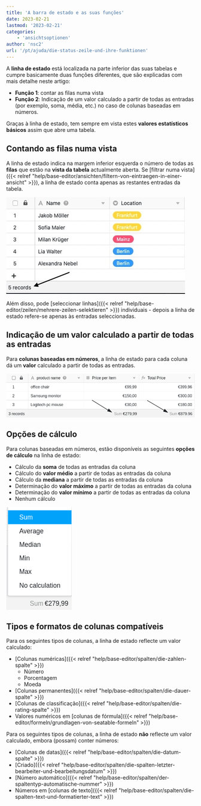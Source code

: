 ```yaml
---
title: 'A barra de estado e as suas funções'
date: 2023-02-21
lastmod: '2023-02-21'
categories:
    - 'ansichtsoptionen'
author: 'nsc2'
url: '/pt/ajuda/die-status-zeile-und-ihre-funktionen'
---
```


A **linha de estado** está localizada na parte inferior das suas tabelas e cumpre basicamente duas funções diferentes, que são explicadas com mais detalhe neste artigo:

- **Função 1**: contar as filas numa vista
- **Função 2**: Indicação de um valor calculado a partir de todas as entradas (por exemplo, soma, média, etc.) no caso de colunas baseadas em números.

Graças à linha de estado, tem sempre em vista estes **valores estatísticos básicos** assim que abre uma tabela.

## Contando as filas numa vista

A linha de estado indica na margem inferior esquerda o número de todas as **filas** que estão na **vista da tabela** actualmente aberta. Se [filtrar numa vista]({{< relref "help/base-editor/ansichten/filtern-von-eintraegen-in-einer-ansicht" >}}), a linha de estado conta apenas as restantes entradas da tabela.

![A linha de estado indica sempre o número de filas na vista da tabela actualmente aberta](images/status-cell-function-1.jpg)

Além disso, pode [seleccionar linhas]({{< relref "help/base-editor/zeilen/mehrere-zeilen-selektieren" >}}) individuais - depois a linha de estado refere-se apenas às entradas seleccionadas.

## Indicação de um valor calculado a partir de todas as entradas

Para **colunas baseadas em números**, a linha de estado para cada coluna dá um **valor** calculado a partir de todas as entradas.

![Valores calculados nas linhas de estado](images/the-status-cell-function-2-1.png)

## Opções de cálculo

Para colunas baseadas em números, estão disponíveis as seguintes **opções de cálculo** na linha de estado:

- Cálculo da **soma** de todas as entradas da coluna
- Cálculo do **valor médio** a partir de todas as entradas da coluna
- Cálculo da **mediana** a partir de todas as entradas da coluna
- Determinação do **valor máximo** a partir de todas as entradas da coluna
- Determinação do **valor mínimo** a partir de todas as entradas da coluna
- Nenhum cálculo

![Opções de cálculo da linha de estado](images/berechnungsoptionen-status-zeile.png)

## Tipos e formatos de colunas compatíveis

Para os seguintes tipos de colunas, a linha de estado reflecte um valor calculado:

- [Colunas numéricas]({{< relref "help/base-editor/spalten/die-zahlen-spalte" >}})
    - Número
    - Porcentagem
    - Moeda
- [Colunas permanentes]({{< relref "help/base-editor/spalten/die-dauer-spalte" >}})
- [Colunas de classificação]({{< relref "help/base-editor/spalten/die-rating-spalte" >}})
- Valores numéricos em [colunas de fórmula]({{< relref "help/base-editor/formeln/grundlagen-von-seatable-formeln" >}})

Para os seguintes tipos de colunas, a linha de estado **não** reflecte um valor calculado, embora (possam) conter números:

- [Colunas de datas]({{< relref "help/base-editor/spalten/die-datum-spalte" >}})
- [Criado]({{< relref "help/base-editor/spalten/die-spalten-letzter-bearbeiter-und-bearbeitungsdatum" >}})
- [Número automático]({{< relref "help/base-editor/spalten/der-spaltentyp-automatische-nummer" >}})
- Números em [colunas de texto]({{< relref "help/base-editor/spalten/die-spalten-text-und-formatierter-text" >}})

